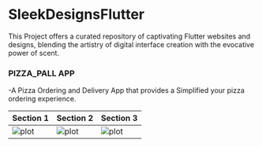 # SleekDesignsFlutter

This Project offers a curated repository of captivating Flutter websites and designs, blending the artistry of digital interface creation with the evocative power of scent.

### PIZZA_PALL APP

-A Pizza Ordering and Delivery App that provides a Simplified your pizza ordering experience.

| Section 1                                                     | Section 2                                                     | Section 3                                                     |
| ------------------------------------------------------------- | ------------------------------------------------------------- | ------------------------------------------------------------- |
| ![plot](./assets/images/Screenshot%202024-05-18%20011646.png) | ![plot](./assets/images/Screenshot%202024-05-18%20011722.png) | ![plot](./assets/images/Screenshot%202024-05-18%20011752.png) |
